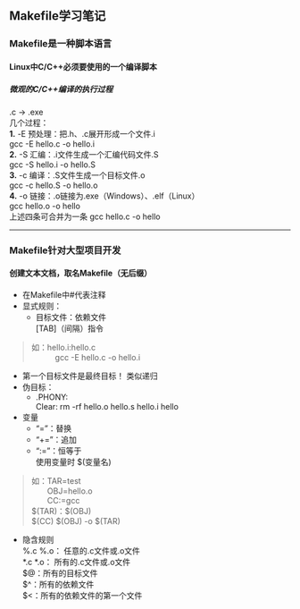 ## Makefile学习笔记<br>
### Makefile是一种脚本语言<br>
#### Linux中C/C++必须要使用的一个编译脚本<br>
#####  微观的C/C++编译的执行过程<br>
.c → .exe<br>
几个过程：<br>
**1.** -E 预处理：把.h、.c展开形成一个文件.i<br>
gcc -E hello.c -o hello.i<br>
**2.** -S 汇编：.i文件生成一个汇编代码文件.S<br>
gcc -S hello.i -o hello.S<br>
**3.** -c 编译：.S文件生成一个目标文件.o<br>
gcc -c hello.S -o hello.o<br>
**4.** -o 链接：.o链接为.exe（Windows）、.elf（Linux）<br>
gcc hello.o -o hello<br>
上述四条可合并为一条 gcc hello.c -o hello<br>
***
### Makefile针对大型项目开发<br>
#### 创建文本文档，取名Makefile（无后缀）<br>
* 在Makefile中#代表注释<br>
* 显式规则：<br>
  *  目标文件：依赖文件<br>
[TAB]（间隔）指令<br>
>如：hello.i:hello.c<br>
&emsp;&emsp;&emsp;gcc -E hello.c -o hello.i<br>
* 第一个目标文件是最终目标！ 类似递归<br>
* 伪目标：<br>
  *  .PHONY:<br>
Clear: rm -rf hello.o hello.s hello.i hello<br>
* 变量 <br>
  *  “=”：替换<br>
  * “+=”：追加<br>
  * “:=”：恒等于<br>
使用变量时 \$(变量名)<br>
>如：TAR=test<br>
&emsp;&emsp;OBJ=hello.o<br>
&emsp;&emsp;CC:=gcc<br>
\$(TAR)：\$(OBJ)<br>
\$(CC) \$(OBJ) -o \$(TAR)<br>
* 隐含规则<br>
%.c %.o： 任意的.c文件或.o文件<br>
*.c *.o： 所有的.c文件或.o文件<br>
\$@：所有的目标文件<br>
\$^：所有的依赖文件<br>
$<：所有的依赖文件的第一个文件<br>

